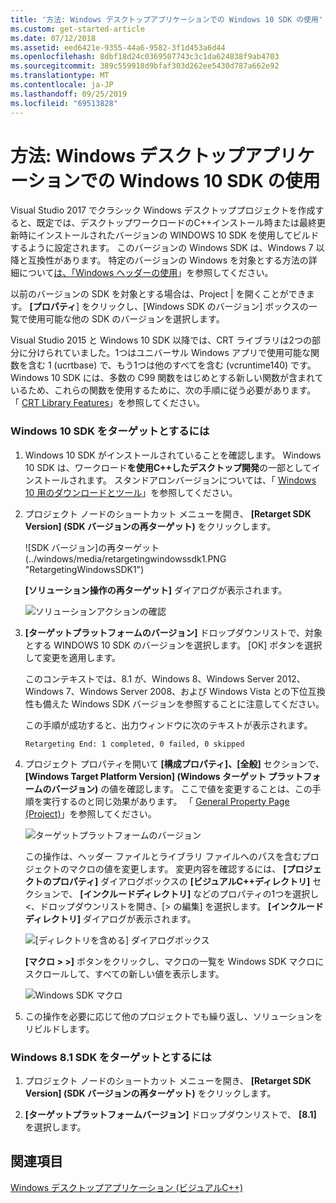 ```yaml
---
title: '方法: Windows デスクトップアプリケーションでの Windows 10 SDK の使用'
ms.custom: get-started-article
ms.date: 07/12/2018
ms.assetid: eed6421e-9355-44a6-9582-3f1d453a6d44
ms.openlocfilehash: 8dbf18d24c0369507743c3c1da624838f9ab4703
ms.sourcegitcommit: 389c559918d9bfaf303d262ee5430d787a662e92
ms.translationtype: MT
ms.contentlocale: ja-JP
ms.lasthandoff: 09/25/2019
ms.locfileid: "69513828"
---
```

# <a name="how-to-use-the-windows-10-sdk-in-a-windows-desktop-application"></a>方法: Windows デスクトップアプリケーションでの Windows 10 SDK の使用

Visual Studio 2017 でクラシック Windows デスクトッププロジェクトを作成すると、既定では、デスクトップワークロードのC++インストール時または最終更新時にインストールされたバージョンの WINDOWS 10 SDK を使用してビルドするように設定されます。 このバージョンの Windows SDK は、Windows 7 以降と互換性があります。 特定のバージョンの Windows を対象とする方法の詳細について[は、「Windows ヘッダーの使用](/windows/win32/WinProg/using-the-windows-headers)」を参照してください。

以前のバージョンの SDK を対象とする場合は、Project | を開くことができます。 **[プロパティ**] をクリックし、[Windows SDK のバージョン] ボックスの一覧で使用可能な他の SDK のバージョンを選択します。

Visual Studio 2015 と Windows 10 SDK 以降では、CRT ライブラリは2つの部分に分けられていました。1つはユニバーサル Windows アプリで使用可能な関数を含む 1 (ucrtbase) で、もう1つは他のすべてを含む (vcruntime140) です。 Windows 10 SDK には、多数の C99 関数をはじめとする新しい関数が含まれているため、これらの関数を使用するために、次の手順に従う必要があります。 「 [CRT Library Features](../c-runtime-library/crt-library-features.md)」を参照してください。

### <a name="to-target-the-windows-10-sdk"></a>Windows 10 SDK をターゲットとするには

1. Windows 10 SDK がインストールされていることを確認します。 Windows 10 SDK は、ワークロード**を使用C++したデスクトップ開発**の一部としてインストールされます。 スタンドアロンバージョンについては、「 [Windows 10 用のダウンロードとツール](https://developer.microsoft.com/windows/downloads)」を参照してください。

2. プロジェクト ノードのショートカット メニューを開き、 **[Retarget SDK Version] (SDK バージョンの再ターゲット)** をクリックします。

   ![SDK バージョン]の再ターゲット(../windows/media/retargetingwindowssdk1.PNG "RetargetingWindowsSDK1")

   **[ソリューション操作の再ターゲット]** ダイアログが表示されます。

   ![ソリューションアクションの確認](../windows/media/retargetingwindowssdk2.PNG "RetargetingWindowsSDK2")

3. **[ターゲットプラットフォームのバージョン]** ドロップダウンリストで、対象とする WINDOWS 10 SDK のバージョンを選択します。 [OK] ボタンを選択して変更を適用します。

   このコンテキストでは、8.1 が、Windows 8、Windows Server 2012、Windows 7、Windows Server 2008、および Windows Vista との下位互換性も備えた Windows SDK バージョンを参照することに注意してください。

   この手順が成功すると、出力ウィンドウに次のテキストが表示されます。

   `Retargeting End: 1 completed, 0 failed, 0 skipped`

4. プロジェクト プロパティを開いて **[構成プロパティ]、[全般]** セクションで、 **[Windows Target Platform Version] (Windows ターゲット プラットフォームのバージョン)** の値を確認します。 ここで値を変更することは、この手順を実行するのと同じ効果があります。 「 [General Property Page (Project)](../build/reference/general-property-page-project.md)」を参照してください。

   ![ターゲットプラットフォームのバージョン](../windows/media/retargetingwindowssdk3.PNG "RetargetingWindowsSDK3")

   この操作は、ヘッダー ファイルとライブラリ ファイルへのパスを含むプロジェクトのマクロの値を変更します。 変更内容を確認するには、 **[プロジェクトのプロパティ]** ダイアログボックスの **[ビジュアルC++ディレクトリ]** セクションで、 **[インクルードディレクトリ]** などのプロパティの1つを選択し\<、ドロップダウンリストを開き、[> の編集] を選択します。 **[インクルード ディレクトリ]** ダイアログが表示されます。

   ![[ディレクトリを含める] ダイアログボックス](../windows/media/retargetingwindowssdk4.PNG "RetargetingWindowsSDK4")

   **[マクロ > >]** ボタンをクリックし、マクロの一覧を Windows SDK マクロにスクロールして、すべての新しい値を表示します。

   ![Windows SDK マクロ](../windows/media/retargetingwindowssdk5.PNG "RetargetingWindowsSDK5")

5. この操作を必要に応じて他のプロジェクトでも繰り返し、ソリューションをリビルドします。

### <a name="to-target-the-windows-81-sdk"></a>Windows 8.1 SDK をターゲットとするには

1. プロジェクト ノードのショートカット メニューを開き、 **[Retarget SDK Version] (SDK バージョンの再ターゲット)** をクリックします。

2. **[ターゲットプラットフォームバージョン]** ドロップダウンリストで、 **[8.1]** を選択します。

## <a name="see-also"></a>関連項目

[Windows デスクトップアプリケーション (ビジュアルC++)](../windows/how-to-use-the-windows-10-sdk-in-a-windows-desktop-application.md)